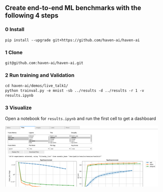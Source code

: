 ## **Create end-to-end ML benchmarks with the following 4 steps**

### 0 Install
```
pip install --upgrade git+https://github.com/haven-ai/haven-ai
```

### 1 Clone

```
git@github.com:haven-ai/haven-ai.git
```

### 2 Run training and Validation

```
cd haven-ai/demos/live_talk1/
python trainval.py -e mnist -sb ../results -d ../results -r 1 -v results.ipynb
```

### 3 Visualize

Open a notebook for `results.ipynb` and run the first cell to get a dashboard

![](docs/widgets.png)
